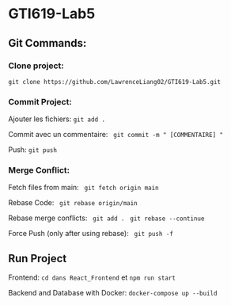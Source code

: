 # GTI619-Lab5

## Git Commands:

### Clone project: 
```git clone https://github.com/LawrenceLiang02/GTI619-Lab5.git ```

 ### Commit Project:
 Ajouter les fichiers: 
 ```git add .```

 Commit avec un commentaire:
 ``` git commit -m " [COMMENTAIRE] "```

 Push: 
 ``` git push ```


### Merge Conflict:

Fetch files from main:
``` git fetch origin main```

Rebase Code:
``` git rebase origin/main```

Rebase merge conflicts:
``` git add .```
``` git rebase --continue```

Force Push (only after using rebase):
``` git push -f```


## Run Project
Frontend: ```cd dans React_Frontend``` et  ```npm run start```

Backend and Database with Docker: ```docker-compose up --build```